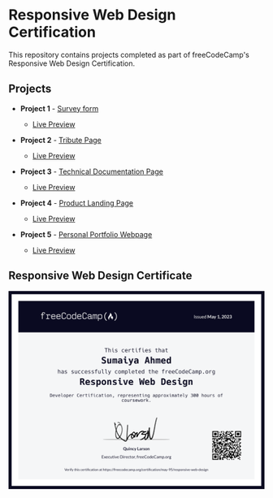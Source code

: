 #  Responsive Web Design Certification

This repository contains projects completed as part of freeCodeCamp's Responsive Web Design Certification.

## Projects

- **Project 1** - [Survey form](https://github.com/May-95/freecodecamp-projects/tree/main/FCC%20Responsive%20Web%20Design%20Projects/Project%201%20-%20Survey%20form)

   - [Live Preview](https://may-95.github.io/freecodecamp-projects/FCC%20Responsive%20Web%20Design%20Projects/Project%201%20-%20Survey%20form)

- **Project 2** - [Tribute Page](https://github.com/May-95/freecodecamp-projects/tree/main/FCC%20Responsive%20Web%20Design%20Projects/Project%202%20-%20Tribute%20Page)

   - [Live Preview](https://may-95.github.io/freecodecamp-projects/FCC%20Responsive%20Web%20Design%20Projects/Project%202%20-%20Tribute%20Page)

- **Project 3** - [Technical Documentation Page](https://github.com/May-95/freecodecamp-projects/tree/main/FCC%20Responsive%20Web%20Design%20Projects/Project%203%20-%20Technical%20Documentation%20Page)

   - [Live Preview](https://may-95.github.io/freecodecamp-projects/FCC%20Responsive%20Web%20Design%20Projects/Project%203%20-%20Technical%20Documentation%20Page)

- **Project 4** - [Product Landing Page](https://github.com/May-95/freecodecamp-projects/tree/main/FCC%20Responsive%20Web%20Design%20Projects/Project%204%20-%20Product%20Landing%20Page)

   - [Live Preview](https://may-95.github.io/freecodecamp-projects/FCC%20Responsive%20Web%20Design%20Projects/Project%204%20-%20Product%20Landing%20Page)

- **Project 5** - [Personal Portfolio Webpage](https://github.com/May-95/freecodecamp-projects/tree/main/FCC%20Responsive%20Web%20Design%20Projects/Project%205%20-%20Personal%20Portfolio)

   - [Live Preview](https://may-95.github.io/freecodecamp-projects/FCC%20Responsive%20Web%20Design%20Projects/Project%205%20-%20Personal%20Portfolio)

## Responsive Web Design Certificate
![screenshot](https://github.com/May-95/freecodecamp-projects/blob/main/FCC%20Responsive%20Web%20Design%20Projects/Responsive%20Web%20Design%20Certificate.png)
